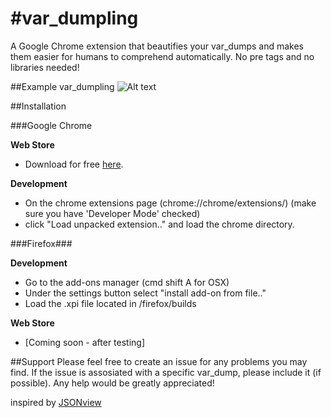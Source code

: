 #var_dumpling
===================

A Google Chrome extension that beautifies your var_dumps and makes 
them easier for humans to comprehend automatically. No pre tags and no libraries needed!

##Example var_dumpling
![Alt text](https://raw.github.com/alexnaspo/var_dumpling/master/chrome/images/example.jpg)

##Installation

###Google Chrome

**Web Store**
  +  Download for free [here](https://chrome.google.com/webstore/detail/vardumpling/aikblkmigebodlhkdepmfmgdgmbokkdn?hl=en&gl=US).

**Development**
  +  On the chrome extensions page (chrome://chrome/extensions/) (make sure you have 'Developer Mode' checked)
  +  click "Load unpacked extension.." and load the chrome directory.

###Firefox###

**Development**
  +  Go to the add-ons manager (cmd shift A for OSX)
  +  Under the settings button select "install add-on from file.."
  +  Load the .xpi file located in /firefox/builds

**Web Store**
  +  [Coming soon - after testing] 

##Support
Please feel free to create an issue for any problems you may find. If the issue
is assosiated with a specific var_dump, please include it (if possible). Any help 
would be greatly appreciated!

inspired by [JSONview](https://chrome.google.com/webstore/detail/jsonview/chklaanhfefbnpoihckbnefhakgolnmc)